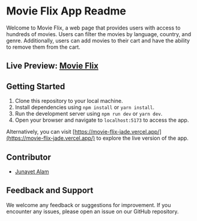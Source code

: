 # Movie Flix App Readme

Welcome to Movie Flix, a web page that provides users with access to hundreds of movies. Users can filter the movies by language, country, and genre. Additionally, users can add movies to their cart and have the ability to remove them from the cart.


## Live Preview: [Movie Flix](https://movie-flix-jade.vercel.app/)


## Getting Started

1. Clone this repository to your local machine.
2. Install dependencies using `npm install` or `yarn install`.
3. Run the development server using `npm run dev` or `yarn dev`.
4. Open your browser and navigate to `localhost:5173` to access the app.

Alternatively, you can visit  [https://movie-flix-jade.vercel.app/](https://movie-flix-jade.vercel.app/) to explore the live version of the app.

## Contributor

- [Junayet Alam ](https://github.com/junayet4o12)

## Feedback and Support

We welcome any feedback or suggestions for improvement. If you encounter any issues, please open an issue on our GitHub repository.
